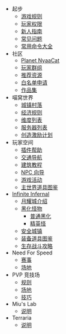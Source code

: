 - 起步
  - [游戏规则](wiki/rules.md)
  - [玩家权限](wiki/permission)
  - [新人指南](nyaa/beginners-guide.md)
  - [常见问题](wiki/faq.md)
  - [常用命令大全](tutorial/help)
- 社区
  - [Planet NyaaCat](wiki/planet-nyaacat.md)
  - [玩家群组](wiki/groups.md)
  - [推荐资源](wiki/resources.md)
  - [白名单申请](wiki/whitelist-application.md)
  - [作品集](space/works.md)
- 喵窝世界
  - [城镇村落](nyaa/realms.md)
  - [经济规则](nyaa/economic.md)
  - [维度列表](nyaa/worlds.md)
  - [服务器列表](wiki/server-network.md)
  - [创造激励计划](nyaa/creation.md)
- 玩家空间
  - [插件帮助](space/plugins.md)
  - [交通导航](space/map-navi.md)
  - [建筑教程](space/building.md)
  - [NPC 向导](space/npc.md)
  - [游戏活动](space/activities.md)
  - [主世界道具图鉴](space/items.md)
- [Infinite Infernal](inf/index)
  + [月耀城介绍](inf/lunar-flare)
  + [黑化怪物](inf/mobs)
    * [普通黑化](inf/mobs/regular.md)
    * [精英怪](inf/mobs/elite.md)
  + [安全城镇](inf/safety-towns)
  + [装备道具图鉴](inf/items)
  + [生存战斗攻略](inf/guide)
- Need For Speed
  - [赛事](nfs/events.md)
  - [场地](nfs/fields.md)
- PVP 竞技场
  - [规则](pvp/rules.md)
  - [场地](pvp/arena.md)
  - [技巧](pvp/guide.md)
- Miu's Lab
  - [说明](miu/lab.md)
- Terraria
  - [说明](terraria/server.md)
